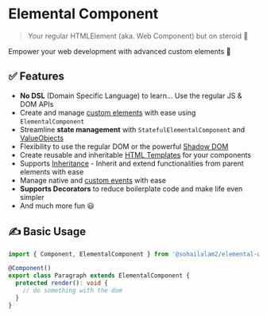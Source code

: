 # Elemental Component

> Your regular HTMLElement (aka. Web Component) but on steroid 💪

Empower your web development with advanced custom elements 🚀

## ✅ Features

- **No DSL** (Domain Specific Language) to learn... Use the regular JS & DOM APIs
- Create and manage [custom elements](https://developer.mozilla.org/en-US/docs/Web/Web_Components/Using_custom_elements) with ease using `ElementalComponent`
- Streamline **state management** with `StatefulElementalComponent` and [ValueObjects](https://abu.sohailalam.in/data-helpers/value-object/index)
- Flexibility to use the regular DOM or the powerful [Shadow DOM](https://developer.mozilla.org/en-US/docs/Web/Web_Components/Using_shadow_DOM)
- Create reusable and inheritable [HTML Templates](https://developer.mozilla.org/en-US/docs/Web/HTML/Element/template) for your components
- Supports [Inheritance](./examples/3-inheritance.md) - Inherit and extend functionalities from parent elements with ease
- Manage native and [custom events](https://developer.mozilla.org/en-US/docs/Web/Events/Creating_and_triggering_events) with ease
- **Supports Decorators** to reduce boilerplate code and make life even simpler
- And much more fun 😃

## ✍️ Basic Usage

```ts
import { Component, ElementalComponent } from '@sohailalam2/elemental-web';

@Component()
export class Paragraph extends ElementalComponent {
  protected render(): void {
    // do something with the dom
  }
}
```
